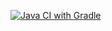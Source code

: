 [![Java CI with Gradle](https://github.com/UtenkovMS/TestingWebInterfacesSelenium/actions/workflows/gradle.yml/badge.svg)](https://github.com/UtenkovMS/TestingWebInterfacesSelenium/actions/workflows/gradle.yml)
